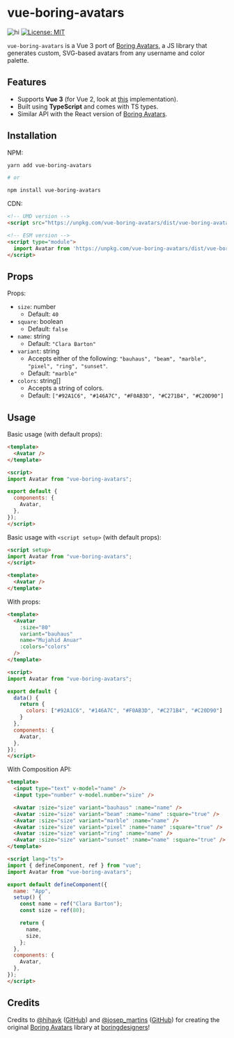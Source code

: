 # vue-boring-avatars

![hi](https://badgen.net/npm/v/vue-boring-avatars)
[![License: MIT](https://img.shields.io/badge/License-MIT-yellow.svg)](https://opensource.org/licenses/MIT)

`vue-boring-avatars` is a Vue 3 port of [Boring Avatars](https://github.com/boringdesigners/boring-avatars), a JS library that generates custom, SVG-based avatars from any username and color palette.

## Features

- Supports **Vue 3** (for Vue 2, look at [this](https://github.com/stonega/vue2-boring-avatars) implementation).
- Built using **TypeScript** and comes with TS types.
- Similar API with the React version of [Boring Avatars](https://github.com/boringdesigners/boring-avatars).

## Installation

NPM:

```bash
yarn add vue-boring-avatars

# or

npm install vue-boring-avatars
```

CDN:

```html
<!-- UMD version -->
<script src="https://unpkg.com/vue-boring-avatars/dist/vue-boring-avatars.umd.js"></script>

<!-- ESM version -->
<script type="module">
  import Avatar from 'https://unpkg.com/vue-boring-avatars/dist/vue-boring-avatars.es.js'
</script>                                                                    
```

## Props

Props:

- `size`: number
  - Default: `40`
- `square`: boolean
  - Default: `false`
- `name`: string
  - Default: `"Clara Barton"`
- `variant`: string
  - Accepts either of the following: `"bauhaus", "beam", "marble", "pixel", "ring", "sunset"`.
  - Default: `"marble"`
- `colors`: string[]
  - Accepts a string of colors.
  - Default: `["#92A1C6", "#146A7C", "#F0AB3D", "#C271B4", "#C20D90"]`

## Usage

Basic usage (with default props):

```html
<template>
  <Avatar />
</template>

<script>
import Avatar from "vue-boring-avatars";

export default {
  components: {
    Avatar,
  },
});
</script>
```


Basic usage with `<script setup>` (with default props):

```html
<script setup>
import Avatar from "vue-boring-avatars";
</script>

<template>
  <Avatar />
</template>
```

With props:

```html
<template>
  <Avatar 
    :size="80" 
    variant="bauhaus"
    name="Mujahid Anuar" 
    :colors="colors" 
  />
</template>

<script>
import Avatar from "vue-boring-avatars";

export default {
  data() {
    return {
      colors: ["#92A1C6", "#146A7C", "#F0AB3D", "#C271B4", "#C20D90"]
    }
  },
  components: {
    Avatar,
  },
});
</script>
```

With Composition API:

```html
<template>
  <input type="text" v-model="name" />
  <input type="number" v-model.number="size" />

  <Avatar :size="size" variant="bauhaus" :name="name" />
  <Avatar :size="size" variant="beam" :name="name" :square="true" />
  <Avatar :size="size" variant="marble" :name="name" />
  <Avatar :size="size" variant="pixel" :name="name" :square="true" />
  <Avatar :size="size" variant="ring" :name="name" />
  <Avatar :size="size" variant="sunset" :name="name" :square="true" />
</template>

<script lang="ts">
import { defineComponent, ref } from "vue";
import Avatar from "vue-boring-avatars";

export default defineComponent({
  name: "App",
  setup() {
    const name = ref("Clara Barton");
    const size = ref(80);

    return {
      name,
      size,
    };
  },
  components: {
    Avatar,
  },
});
</script>
```

## Credits

Credits to [@hihayk](https://twitter.com/hihayk) ([GitHub](https://github.com/hihayk)) and [@josep_martins](https://twitter.com/josep_martins) ([GitHub](https://github.com/josepmartins)) for creating the original [Boring Avatars](https://github.com/boringdesigners/boring-avatars) library at [boringdesigners](https://github.com/boringdesigners)!
